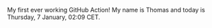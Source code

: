 My first ever working GitHub Action!
My name is Thomas and today is Thursday, 7 January, 02:09 CET. 
